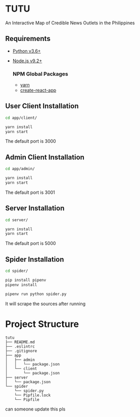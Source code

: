 # TUTU
An Interactive Map of Credible News Outlets in the Philippines

## Requirements
* [Python v3.6+](https://www.python.org/downloads/)
* [Node.js v9.2+](https://nodejs.org/en/download/current/)

  ### NPM Global Packages
  * [yarn](https://www.npmjs.com/package/yarn)
  * [create-react-app](https://www.npmjs.com/package/create-react-app)



## User Client Installation

```sh
cd app/client/

yarn install
yarn start
```
The default port is 3000

## Admin Client Installation

```sh
cd app/admin/

yarn install
yarn start
```
The default port is 3001

## Server Installation

```sh
cd server/

yarn install
yarn start
```
The default port is 5000

## Spider Installation

```sh
cd spider/

pip install pipenv
pipenv install

pipenv run python spider.py
```
It will scrape the sources after running



# Project Structure
```
tutu
├── README.md
├── .eslintrc
├── .gitignore
├── app
│   ├── admin
│   │   └── package.json
│   └── client
│       └── package.json
├── server
│   └── package.json
└── spider
    └── spider.py
    └── Pipfile.lock
    └── Pipfile
```
can someone update this pls
